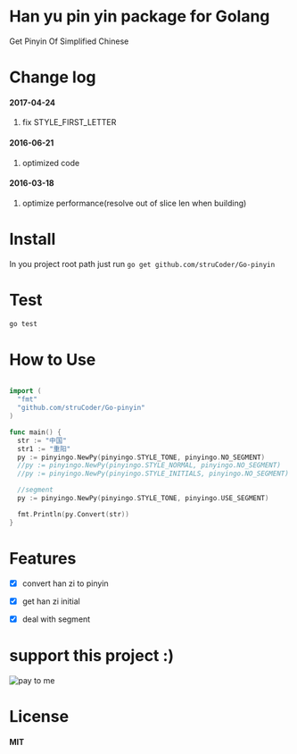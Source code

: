 Han yu pin yin package for Golang
==================================

Get Pinyin Of Simplified Chinese


Change log
============

#### 2017-04-24
1. fix STYLE\_FIRST\_LETTER

#### 2016-06-21
1. optimized code

#### 2016-03-18
1. optimize performance(resolve out of slice len when building)


Install
========

In you project root path just run `go get github.com/struCoder/Go-pinyin`


Test
====
```bash
go test

```


How to Use
===========
```go

import (
  "fmt"
  "github.com/struCoder/Go-pinyin"
)

func main() {
  str := "中国"
  str1 := "重阳"
  py := pinyingo.NewPy(pinyingo.STYLE_TONE, pinyingo.NO_SEGMENT)       //string with tone        -> 中国: ["zhōng", "guó"]
  //py := pinyingo.NewPy(pinyingo.STYLE_NORMAL, pinyingo.NO_SEGMENT)   //string without tone     -> 中国: ["zhong", "guo"]
  //py := pinyingo.NewPy(pinyingo.STYLE_INITIALS, pinyingo.NO_SEGMENT) // get initials of string -> 中国: ["zh", "g"]

  //segment
  py := pinyingo.NewPy(pinyingo.STYLE_TONE, pinyingo.USE_SEGMENT)       //string with tone        -> 重阳: ["chóng", "yáng"]

  fmt.Println(py.Convert(str))
}

```

Features
====
-  [x] convert han zi to pinyin
-  [x] get han zi initial
-  [x] deal with segment


support this project :)
=======================
![pay to me](http://7xjbiz.com1.z0.glb.clouddn.com/me/cEKqrjQYK8xnzzsY?imageView2/0/w/480)

License
========
#### MIT
